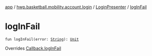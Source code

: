 [app](../../index.md) / [hwp.basketball.mobility.account.login](../index.md) / [LoginPresenter](index.md) / [logInFail](.)

# logInFail

`fun logInFail(error: `[`String`](https://kotlinlang.org/api/latest/jvm/stdlib/kotlin/-string/index.html)`): `[`Unit`](https://kotlinlang.org/api/latest/jvm/stdlib/kotlin/-unit/index.html)

Overrides [Callback.logInFail](../-login-contract/-interactor/-callback/log-in-fail.md)

